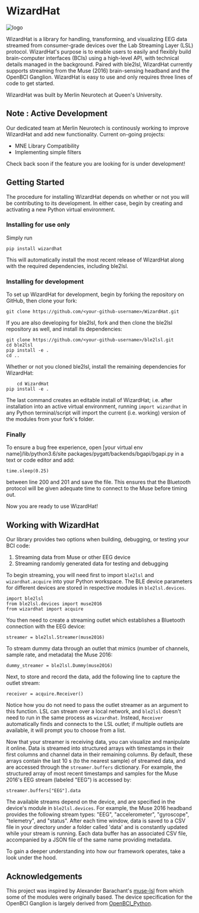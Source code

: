 # WizardHat
![logo](https://github.com/merlin-neurotech/WizardHat/blob/master/WizardHatLogoSmall.jpg)

WizardHat is a library for handling, transforming, and visualizing EEG data streamed from consumer-grade devices over the Lab Streaming Layer (LSL) protocol. WizardHat's purpose is to enable users to easily and flexibly build brain-computer interfaces (BCIs) using a high-level API, with technical details managed in the background. Paired with ble2lsl, WizardHat currently supports streaming from the Muse (2016) brain-sensing headband and the OpenBCI Ganglion. WizardHat is easy to use and only requires three lines of code to get started.

WizardHat was built by Merlin Neurotech at Queen's University.

## Note : Active Development
Our dedicated team at Merlin Neurotech is continously working to improve WizardHat and add new functionality.
Current on-going projects:
- MNE Library Compatibility
- Implementing simple filters

Check back soon if the feature you are looking for is under development!

## Getting Started

The procedure for installing WizardHat depends on whether or not you will be contributing to its development. In either case, begin by creating and activating a new Python virtual environment.

### Installing for use only
Simply run

	pip install wizardhat

This will automatically install the most recent release of WizardHat along with the required dependencies, including ble2lsl.

### Installing for development
To set up WizardHat for development, begin by forking the repository on GitHub, then clone your fork:

	git clone https://github.com/<your-github-username>/WizardHat.git

If you are also developing for ble2lsl, fork and then clone the ble2lsl repository as well, and install its dependencies:

	git clone https://github.com/<your-github-username>/ble2lsl.git
	cd ble2lsl
	pip install -e .
	cd ..

Whether or not you cloned ble2lsl, install the remaining dependencies for WizardHat:

        cd WizardHat
	pip install -e .

The last command creates an editable install of WizardHat; i.e. after installation into an active virtual environment, running `import wizardhat` in any Python terminal/script will import the current (i.e. working) version of the modules from your fork's folder. 

### Finally
To ensure a bug free experience, open [your virtual env name]/lib/python3.6/site packages/pygatt/backends/bgapi/bgapi.py in a text or code editor and add:

	time.sleep(0.25)

between line 200 and 201 and save the file. This ensures that the Bluetooth protocol will be given adequate time to connect to the Muse before timing out.

Now you are ready to use WizardHat!

## Working with WizardHat

Our library provides two options when building, debugging, or testing your BCI code:

1) Streaming data from Muse or other EEG device
2) Streaming randomly generated data for testing and debugging

To begin streaming, you will need first to import `ble2lsl` and `wizardhat.acquire` into your Python workspace. The BLE device parameters for different devices are stored in respective modules in `ble2lsl.devices`.

	import ble2lsl
	from ble2lsl.devices import muse2016
	from wizardhat import acquire

You then need to create a streaming outlet which establishes a Bluetooth connection with the EEG device:

	streamer = ble2lsl.Streamer(muse2016)

To stream dummy data through an outlet that mimics (number of channels, sample rate, and metadata) the Muse 2016:

	dummy_streamer = ble2lsl.Dummy(muse2016)

Next, to store and record the data, add the following line to capture the outlet stream:

	receiver = acquire.Receiver()

Notice how you do not need to pass the outlet streamer as an argument to this function. LSL can stream over a local network, and `ble2lsl` doesn't need to run in the same process as `wizardhat`. Instead, `Receiver` automatically finds and connects to the LSL outlet; if multiple outlets are available, it will prompt you to choose from a list.

Now that your streamer is receiving data, you can visualize and manipulate it online. Data is streamed into structured arrays with timestamps in their first columns and channel data in their remaining columns. By default, these arrays contain the last 10 s (to the nearest sample) of streamed data, and are accessed through the `streamer.buffers` dictionary. For example, the structured array of most recent timestamps and samples for the Muse 2016's EEG stream (labeled "EEG") is accessed by:

	streamer.buffers["EEG"].data

The available streams depend on the device, and are specified in the device's module in `ble2lsl.devices`. For example, the Muse 2016 headband provides the following stream types: "EEG", "accelerometer", "gyroscope", "telemetry", and "status". After each time window, data is saved to a CSV file in your directory under a folder called 'data' and is constantly updated while your stream is running. Each data buffer has an associated CSV file, accompanied by a JSON file of the same name providing metadata.

To gain a deeper understanding into how our framework operates, take a look under the hood.

## Acknowledgements
This project was inspired by Alexander Barachant's [muse-lsl](https://github.com/alexandrebarachant/muse-lsl) from which some of the modules were originally based. The device specification for the OpenBCI Ganglion is largely derived from [OpenBCI_Python](https://github.com/OpenBCI/OpenBCI_Python).
